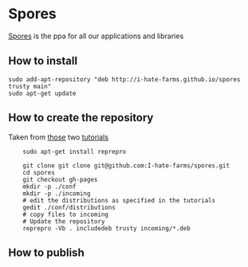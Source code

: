# Spores
[Spores](http://i-hate-farms.github.io/spores) is the ppa for all our applications and libraries

## How to install
```
sudo add-apt-repository "deb http://i-hate-farms.github.io/spores trusty main"
sudo apt-get update
```

## How to create the repository

Taken from [those](http://doc.ubuntu-fr.org/tutoriel/comment_creer_depot) two [tutorials](http://www.tecmint.com/create-deb-pacakge-repository-in-ubuntu/)

```
    sudo apt-get install reprepro

    git clone git clone git@github.com:I-hate-farms/spores.git
    cd spores
    git checkout gh-pages
    mkdir -p ./conf
    mkdir -p ./incoming
    # edit the distributions as specified in the tutorials
    gedit ./conf/distributions
    # copy files to incoming
    # Update the repository
    reprepro -Vb . includedeb trusty incoming/*.deb
```

## How to publish
